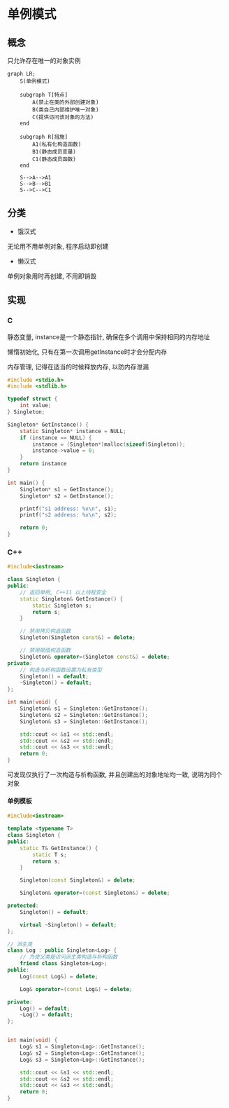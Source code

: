 <!--
 * @Brief        : 
 * @Author       : dmjcb
 * @Date         : 2022-09-26 23:49:24
 * @LastEditors  : dmjcb@outlook.com
 * @LastEditTime : 2024-10-09 14:14:29
-->

# 单例模式

## 概念

只允许存在唯一的对象实例

```mermaid
graph LR;
    S(单例模式)

    subgraph T[特点]
        A(禁止在类的外部创建对象)
        B(类自己内部维护唯一对象)
        C(提供访问该对象的方法)
    end

    subgraph R[措施]
        A1(私有化构造函数)
        B1(静态成员变量)
        C1(静态成员函数)
    end

    S-->A-->A1
    S-->B-->B1
    S-->C-->C1
```

## 分类

- 饿汉式

无论用不用单例对象, 程序启动即创建

- 懒汉式

单例对象用时再创建, 不用即销毁

## 实现

### C

静态变量, instance是一个静态指针, 确保在多个调用中保持相同的内存地址

懒惰初始化, 只有在第一次调用getInstance时才会分配内存

内存管理, 记得在适当的时候释放内存, 以防内存泄漏

```c
#include <stdio.h>
#include <stdlib.h>

typedef struct {
    int value;
} Singleton;

Singleton* GetInstance() {
    static Singleton* instance = NULL;
    if (instance == NULL) {
        instance = (Singleton*)malloc(sizeof(Singleton));
        instance->value = 0;
    }
    return instance
}

int main() {
    Singleton* s1 = GetInstance();
    Singleton* s2 = GetInstance();

    printf("s1 address: %x\n", s1);
    printf("s2 address: %x\n", s2);

    return 0;
}
```

### C++

```c++
#include<iostream>

class Singleton {
public:
    // 返回单例, C++11 以上线程安全
    static Singleton& GetInstance() {
        static Singleton s;
        return s;
    }

    // 禁用拷贝构造函数
    Singleton(Singleton const&) = delete;

    // 禁用赋值构造函数
    Singleton& operator=(Singleton const&) = delete;
private:
    // 构造与析构函数设置为私有类型
    Singleton() = default;
    ~Singleton() = default;
};

int main(void) {
    Singleton& s1 = Singleton::GetInstance();
    Singleton& s2 = Singleton::GetInstance();
    Singleton& s3 = Singleton::GetInstance();

    std::cout << &s1 << std::endl;
    std::cout << &s2 << std::endl;
    std::cout << &s3 << std::endl;
    return 0;
}
```

可发现仅执行了一次构造与析构函数, 并且创建出的对象地址均一致, 说明为同个对象

#### 单例模板

```c++
#include<iostream>

template <typename T>
class Singleton {
public:
    static T& GetInstance() {
        static T s;
        return s;
    }

    Singleton(const Singleton&) = delete;

    Singleton& operator=(const Singleton&) = delete;

protected:
    Singleton() = default;

    virtual ~Singleton() = default;
};

// 派生类
class Log : public Singleton<Log> {
    // 为使父类能访问派生类构造与析构函数
    friend class Singleton<Log>;
public:
    Log(const Log&) = delete;

    Log& operator=(const Log&) = delete;

private:
    Log() = default;
    ~Log() = default;
};


int main(void) {
    Log& s1 = Singleton<Log>::GetInstance();
    Log& s2 = Singleton<Log>::GetInstance();
    Log& s3 = Singleton<Log>::GetInstance();

    std::cout << &s1 << std::endl;
    std::cout << &s2 << std::endl;
    std::cout << &s3 << std::endl;
    return 0;
}
```
